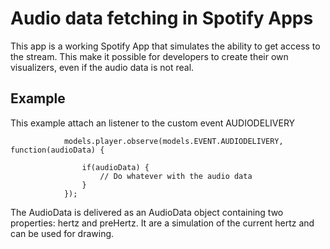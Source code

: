# Audio data fetching in Spotify Apps
This app is a working Spotify App that simulates the ability to get access to the stream. This make it possible for developers
to create their own visualizers, even if the audio data is not real.

## Example
This example attach an listener to the custom event AUDIODELIVERY

				models.player.observe(models.EVENT.AUDIODELIVERY, function(audioData) {	
					
					if(audioData) {
						// Do whatever with the audio data
					}
				});
				
The AudioData is delivered as an AudioData object containing two properties: hertz and preHertz. It are a simulation of the current hertz and can be used for drawing.